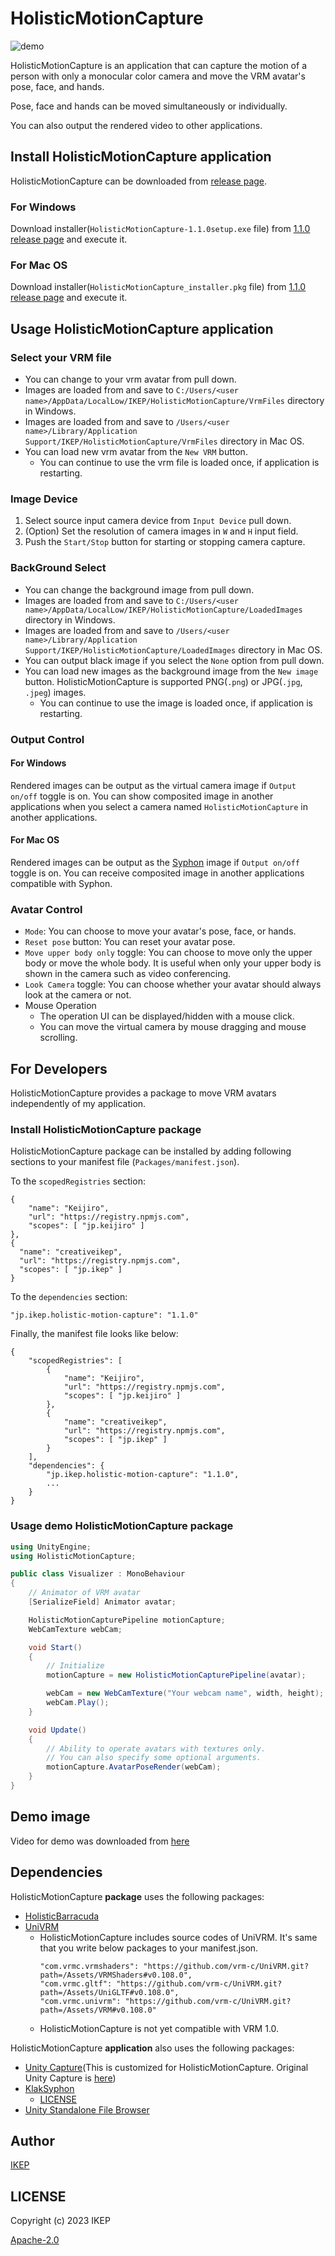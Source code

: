 # HolisticMotionCapture

![demo](https://user-images.githubusercontent.com/34697515/211329841-83ea990d-a597-44f1-a252-efaca8a38cb7.gif)

HolisticMotionCapture is an application that can capture the motion of a person with only a monocular color camera and move the VRM avatar's pose, face, and hands.

Pose, face and hands can be moved simultaneously or individually.

You can also output the rendered video to other applications.

## Install HolisticMotionCapture application

HolisticMotionCapture can be downloaded from [release page](https://github.com/creativeIKEP/HolisticMotionCapture/releases).

### For Windows

Download installer(`HolisticMotionCapture-1.1.0setup.exe` file) from [1.1.0 release page](https://github.com/creativeIKEP/HolisticMotionCapture/releases/tag/v1.1.0) and execute it.

### For Mac OS

Download installer(`HolisticMotionCapture_installer.pkg` file) from [1.1.0 release page](https://github.com/creativeIKEP/HolisticMotionCapture/releases/tag/v1.1.0) and execute it.

## Usage HolisticMotionCapture application

### Select your VRM file

- You can change to your vrm avatar from pull down.
- Images are loaded from and save to `C:/Users/<user name>/AppData/LocalLow/IKEP/HolisticMotionCapture/VrmFiles` directory in Windows.
- Images are loaded from and save to `/Users/<user name>/Library/Application Support/IKEP/HolisticMotionCapture/VrmFiles` directory in Mac OS.
- You can load new vrm avatar from the `New VRM` button.
  - You can continue to use the vrm file is loaded once, if application is restarting.

### Image Device

1. Select source input camera device from `Input Device` pull down.
2. (Option) Set the resolution of camera images in `W` and `H` input field.
3. Push the `Start/Stop` button for starting or stopping camera capture.

### BackGround Select

- You can change the background image from pull down.
- Images are loaded from and save to `C:/Users/<user name>/AppData/LocalLow/IKEP/HolisticMotionCapture/LoadedImages` directory in Windows.
- Images are loaded from and save to `/Users/<user name>/Library/Application Support/IKEP/HolisticMotionCapture/LoadedImages` directory in Mac OS.
- You can output black image if you select the `None` option from pull down.
- You can load new images as the background image from the `New image` button.
  HolisticMotionCapture is supported PNG(`.png`) or JPG(`.jpg`, `.jpeg`) images.
  - You can continue to use the image is loaded once, if application is restarting.

### Output Control

#### For Windows

Rendered images can be output as the virtual camera image if `Output on/off` toggle is on.
You can show composited image in another applications when you select a camera named `HolisticMotionCapture` in another applications.

#### For Mac OS

Rendered images can be output as the [Syphon](https://syphon.info/) image if `Output on/off` toggle is on.
You can receive composited image in another applications compatible with Syphon.

### Avatar Control

- `Mode`: You can choose to move your avatar's pose, face, or hands.
- `Reset pose` button: You can reset your avatar pose.
- `Move upper body only` toggle: You can choose to move only the upper body or move the whole body. It is useful when only your upper body is shown in the camera such as video conferencing.
- `Look Camera` toggle: You can choose whether your avatar should always look at the camera or not.
- Mouse Operation
  - The operation UI can be displayed/hidden with a mouse click.
  - You can move the virtual camera by mouse dragging and mouse scrolling.

## For Developers

HolisticMotionCapture provides a package to move VRM avatars independently of my application.

### Install HolisticMotionCapture package

HolisticMotionCapture package can be installed by adding following sections to your manifest file (`Packages/manifest.json`).

To the `scopedRegistries` section:

```
{
    "name": "Keijiro",
    "url": "https://registry.npmjs.com",
    "scopes": [ "jp.keijiro" ]
},
{
  "name": "creativeikep",
  "url": "https://registry.npmjs.com",
  "scopes": [ "jp.ikep" ]
}
```

To the `dependencies` section:

```
"jp.ikep.holistic-motion-capture": "1.1.0"
```

Finally, the manifest file looks like below:

```
{
    "scopedRegistries": [
        {
            "name": "Keijiro",
            "url": "https://registry.npmjs.com",
            "scopes": [ "jp.keijiro" ]
        },
        {
            "name": "creativeikep",
            "url": "https://registry.npmjs.com",
            "scopes": [ "jp.ikep" ]
        }
    ],
    "dependencies": {
        "jp.ikep.holistic-motion-capture": "1.1.0",
        ...
    }
}
```

### Usage demo HolisticMotionCapture package

```cs
using UnityEngine;
using HolisticMotionCapture;

public class Visualizer : MonoBehaviour
{
    // Animator of VRM avatar
    [SerializeField] Animator avatar;

    HolisticMotionCapturePipeline motionCapture;
    WebCamTexture webCam;

    void Start()
    {
        // Initialize
        motionCapture = new HolisticMotionCapturePipeline(avatar);

        webCam = new WebCamTexture("Your webcam name", width, height);
        webCam.Play();
    }

    void Update()
    {
        // Ability to operate avatars with textures only.
        // You can also specify some optional arguments.
        motionCapture.AvatarPoseRender(webCam);
    }
}

```

## Demo image

Video for demo was downloaded from [here](https://www.pexels.com/ja-jp/video/5089491/)

## Dependencies

HolisticMotionCapture **package** uses the following packages:

- [HolisticBarracuda](https://github.com/creativeIKEP/HolisticBarracuda)
- [UniVRM](https://github.com/vrm-c/UniVRM)
  - HolisticMotionCapture includes source codes of UniVRM. It's same that you write below packages to your manifest.json.
    ```
    "com.vrmc.vrmshaders": "https://github.com/vrm-c/UniVRM.git?path=/Assets/VRMShaders#v0.108.0",
    "com.vrmc.gltf": "https://github.com/vrm-c/UniVRM.git?path=/Assets/UniGLTF#v0.108.0",
    "com.vrmc.univrm": "https://github.com/vrm-c/UniVRM.git?path=/Assets/VRM#v0.108.0"
    ```
  - HolisticMotionCapture is not yet compatible with VRM 1.0.

HolisticMotionCapture **application** also uses the following packages:

- [Unity Capture](https://github.com/creativeIKEP/UnityCapture/tree/HolisticMotionCaptureCamera)(This is customized for HolisticMotionCapture. Original Unity Capture is [here](https://github.com/schellingb/UnityCapture))
- [KlakSyphon](https://github.com/keijiro/KlakSyphon)
  - [LICENSE](/Syphon-LICENSE)
- [Unity Standalone File Browser](https://github.com/gkngkc/UnityStandaloneFileBrowser)

## Author

[IKEP](https://ikep.jp)

## LICENSE

Copyright (c) 2023 IKEP

[Apache-2.0](/LICENSE.md)
